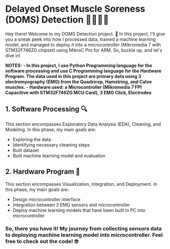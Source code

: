 # Delayed Onset Muscle Soreness (DOMS) Detection 🚴🏼‍♀️💪
Hey there! Welcome to my DOMS Detection project. 
🚀 In this project, I'll give you a sneak peek into how I processed data, trained a machine learning model, and managed to deploy it into a microcontroller (Mikromedia 7 with STM32F746ZG chipset) using MikroC Pro for ARM. So, buckle up, and let's dive in!

**NOTES:** 
**- In this project, I use Python Programming language for the software processing and use C Programming language for the Hardware Program. The data used in this project are primary data using 3 electromyography (EMG) from the Quadricep, Hamstring, and Calve muscles.**
**- Hardware used: a Microcontroller (Mikromedia 7 FPI Capacitive with STM32F746ZG MCU Card), 3 EMG Click, Electrodes**

## 1. Software Processing 🔍
This section encompasses Exploratory Data Analysis (EDA), Cleaning, and Modeling.
In this phase, my main goals are:
- Exploring the data
- Identifying necessary cleaning steps
- Built dataset
- Built machine learning model and evaluation

## 2. Hardware Program 🚀
This section encompasses Visualization, Integration, and Deployment.
In this phase, my main goals are:
- Design microcontroller interface
- Integration between 3 EMG sensors and microcontroller
- Deploy machine learning models that have been built in PC into microcontroller

### So, there you have it! My journey from collecting sensors data to deploying machine learning model into microcontroller. Feel free to check out the code! 🤓
